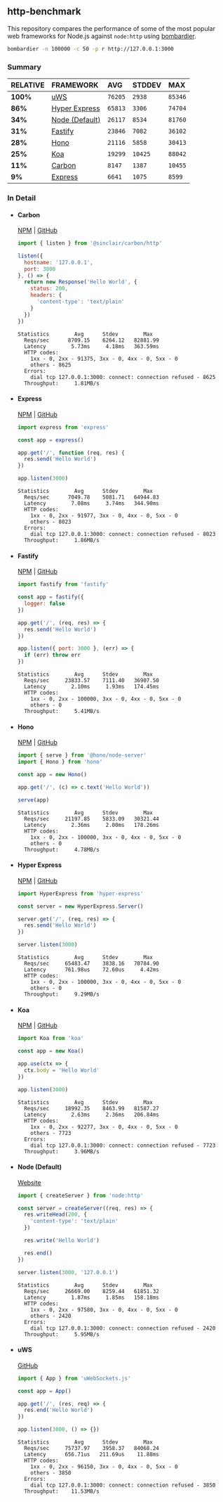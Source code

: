 ## http-benchmark

This repository compares the performance of some of the most popular web frameworks for Node.js against `node:http` using [bombardier](https://github.com/codesenberg/bombardier).

```bash
bombardier -n 100000 -c 50 -p r http://127.0.0.1:3000
```

### Summary

| RELATIVE | FRAMEWORK | AVG | STDDEV | MAX |
| :--- | :--- | :--- | :--- | :--- |
| **100%** | [uWS](#uws) | `76205` | `2938` | `85346` |
| **86%** | [Hyper Express](#hyper-express) | `65813` | `3306` | `74704` |
| **34%** | [Node (Default)](#node-default) | `26117` | `8534` | `81760` |
| **31%** | [Fastify](#fastify) | `23846` | `7082` | `36102` |
| **28%** | [Hono](#hono) | `21116` | `5858` | `30413` |
| **25%** | [Koa](#koa) | `19299` | `10425` | `88042` |
| **11%** | [Carbon](#carbon) | `8147` | `1387` | `10455` |
| **9%** | [Express](#express) | `6641` | `1075` | `8599` |


### In Detail

- #### Carbon
  [NPM](https://npmjs.com/@sinclair/carbon) | [GitHub](https://github.com/sinclairzx81/carbon)
  ```js
  import { listen } from '@sinclair/carbon/http'

  listen({
    hostname: '127.0.0.1',
    port: 3000
  }, () => {
    return new Response('Hello World', {
      status: 200,
      headers: {
        'content-type': 'text/plain'
      }
    })
  })
  ```

  ```
  Statistics        Avg      Stdev        Max
    Reqs/sec      8709.15    6264.12   82881.99
    Latency        5.73ms     4.18ms   363.59ms
    HTTP codes:
      1xx - 0, 2xx - 91375, 3xx - 0, 4xx - 0, 5xx - 0
      others - 8625
    Errors:
      dial tcp 127.0.0.1:3000: connect: connection refused - 8625
    Throughput:     1.81MB/s
  ```

- #### Express
  [NPM](https://npmjs.com/express) | [GitHub](https://github.com/expressjs/express)
  ```js
  import express from 'express'

  const app = express()

  app.get('/', function (req, res) {
    res.send('Hello World')
  })

  app.listen(3000)
  ```

  ```
  Statistics        Avg      Stdev        Max
    Reqs/sec      7049.78    5081.71   64944.83
    Latency        7.08ms     3.74ms   344.90ms
    HTTP codes:
      1xx - 0, 2xx - 91977, 3xx - 0, 4xx - 0, 5xx - 0
      others - 8023
    Errors:
      dial tcp 127.0.0.1:3000: connect: connection refused - 8023
    Throughput:     1.86MB/s
  ```

- #### Fastify
  [NPM](https://npmjs.com/fastify) | [GitHub](https://github.com/fastify/fastify)
  ```js
  import fastify from 'fastify'

  const app = fastify({
    logger: false
  })

  app.get('/', (req, res) => {
    res.send('Hello World')
  })

  app.listen({ port: 3000 }, (err) => {
    if (err) throw err
  })
  ```

  ```
  Statistics        Avg      Stdev        Max
    Reqs/sec     23833.57    7111.40   36907.50
    Latency        2.10ms     1.93ms   174.45ms
    HTTP codes:
      1xx - 0, 2xx - 100000, 3xx - 0, 4xx - 0, 5xx - 0
      others - 0
    Throughput:     5.41MB/s
  ```

- #### Hono
  [NPM](https://npmjs.com/hono) | [GitHub](https://github.com/honojs/hono)
  ```js
  import { serve } from '@hono/node-server'
  import { Hono } from 'hono'

  const app = new Hono()

  app.get('/', (c) => c.text('Hello World'))

  serve(app)
  ```

  ```
  Statistics        Avg      Stdev        Max
    Reqs/sec     21197.85    5833.09   30321.44
    Latency        2.36ms     2.00ms   178.26ms
    HTTP codes:
      1xx - 0, 2xx - 100000, 3xx - 0, 4xx - 0, 5xx - 0
      others - 0
    Throughput:     4.78MB/s
  ```

- #### Hyper Express
  [NPM](https://npmjs.com/hyper-express) | [GitHub](https://github.com/kartikk221/hyper-express)
  ```js
  import HyperExpress from 'hyper-express'

  const server = new HyperExpress.Server()

  server.get('/', (req, res) => {
    res.send('Hello World')
  })

  server.listen(3000)
  ```

  ```
  Statistics        Avg      Stdev        Max
    Reqs/sec     65483.47    3838.16   70784.90
    Latency      761.98us    72.60us     4.42ms
    HTTP codes:
      1xx - 0, 2xx - 100000, 3xx - 0, 4xx - 0, 5xx - 0
      others - 0
    Throughput:     9.29MB/s
  ```

- #### Koa
  [NPM](https://npmjs.com/koa) | [GitHub](https://github.com/koajs/koa)
  ```js
  import Koa from 'koa'

  const app = new Koa()

  app.use(ctx => {
    ctx.body = 'Hello World'
  })

  app.listen(3000)
  ```

  ```
  Statistics        Avg      Stdev        Max
    Reqs/sec     18992.35    8463.99   81587.27
    Latency        2.63ms     2.36ms   206.84ms
    HTTP codes:
      1xx - 0, 2xx - 92277, 3xx - 0, 4xx - 0, 5xx - 0
      others - 7723
    Errors:
      dial tcp 127.0.0.1:3000: connect: connection refused - 7723
    Throughput:     3.96MB/s
  ```

- #### Node (Default)
  [Website](https://nodejs.org/api/http.html)
  ```js
  import { createServer } from 'node:http'

  const server = createServer((req, res) => {
    res.writeHead(200, {
      'content-type': 'text/plain'
    })

    res.write('Hello World')

    res.end()
  })

  server.listen(3000, '127.0.0.1')
  ```

  ```
  Statistics        Avg      Stdev        Max
    Reqs/sec     26669.00    8259.44   61851.32
    Latency        1.87ms     1.85ms   158.18ms
    HTTP codes:
      1xx - 0, 2xx - 97580, 3xx - 0, 4xx - 0, 5xx - 0
      others - 2420
    Errors:
      dial tcp 127.0.0.1:3000: connect: connection refused - 2420
    Throughput:     5.95MB/s
  ```

- #### uWS
  [GitHub](https://github.com/uNetworking/uWebSockets.js)
  ```js
  import { App } from 'uWebSockets.js'

  const app = App()

  app.get('/', (res, req) => {
    res.end('Hello World')
  })

  app.listen(3000, () => {})
  ```

  ```
  Statistics        Avg      Stdev        Max
    Reqs/sec     75737.97    3958.37   84068.24
    Latency      656.71us   211.69us    11.88ms
    HTTP codes:
      1xx - 0, 2xx - 96150, 3xx - 0, 4xx - 0, 5xx - 0
      others - 3850
    Errors:
      dial tcp 127.0.0.1:3000: connect: connection refused - 3850
    Throughput:    11.53MB/s
  ```


